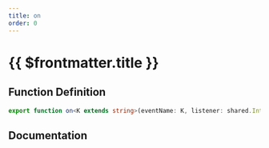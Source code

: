 ```yaml
---
title: on
order: 0
---
```


# {{ $frontmatter.title }}

## Function Definition

```ts
export function on<K extends string>(eventName: K, listener: shared.InterfaceValueByKey<IServerEvent, K, (...args: any[]) => void, never>): void;
```

## Documentation

<!--@include: ./parts/on.md-->
